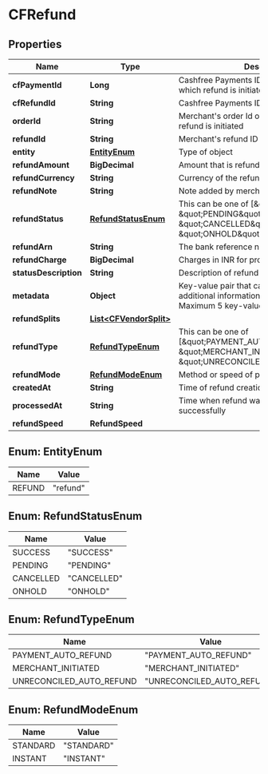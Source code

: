 

# CFRefund


## Properties

| Name | Type                                              | Description | Notes |
|------------ |---------------------------------------------------| ------------- | -------------|
|**cfPaymentId** | **Long**                                          | Cashfree Payments ID of the payment for which refund is initiated |  [optional] |
|**cfRefundId** | **String**                                        | Cashfree Payments ID for a refund |  [optional] |
|**orderId** | **String**                                        | Merchant's order Id of the order for which refund is initiated |  [optional] |
|**refundId** | **String**                                        | Merchant's refund ID of the refund |  [optional] |
|**entity** | [**EntityEnum**](#EntityEnum)                     | Type of object |  [optional] |
|**refundAmount** | **BigDecimal**                                    | Amount that is refunded |  [optional] |
|**refundCurrency** | **String**                                        | Currency of the refund amount |  [optional] |
|**refundNote** | **String**                                        | Note added by merchant for the refund |  [optional] |
|**refundStatus** | [**RefundStatusEnum**](#RefundStatusEnum)         | This can be one of [\&quot;SUCCESS\&quot;, \&quot;PENDING\&quot;, \&quot;CANCELLED\&quot;, \&quot;ONHOLD\&quot;] |  [optional] |
|**refundArn** | **String**                                        | The bank reference number for refund |  [optional] |
|**refundCharge** | **BigDecimal**                                    | Charges in INR for processing refund |  [optional] |
|**statusDescription** | **String**                                        | Description of refund status |  [optional] |
|**metadata** | **Object**                                        | Key-value pair that can be used to store additional information about the entity. Maximum 5 key-value pairs |  [optional] |
|**refundSplits** | [**List&lt;CFVendorSplit&gt;**](CFVendorSplit.md) |  |  [optional] |
|**refundType** | [**RefundTypeEnum**](#RefundTypeEnum)             | This can be one of [\&quot;PAYMENT_AUTO_REFUND\&quot;, \&quot;MERCHANT_INITIATED\&quot;, \&quot;UNRECONCILED_AUTO_REFUND\&quot;] |  [optional] |
|**refundMode** | [**RefundModeEnum**](#RefundModeEnum)             | Method or speed of processing refund |  [optional] |
|**createdAt** | **String**                                        | Time of refund creation |  [optional] |
|**processedAt** | **String**                                        | Time when refund was processed successfully |  [optional] |
|**refundSpeed** | **RefundSpeed**                                   |  |  [optional] |



## Enum: EntityEnum

| Name | Value |
|---- | -----|
| REFUND | &quot;refund&quot; |



## Enum: RefundStatusEnum

| Name | Value |
|---- | -----|
| SUCCESS | &quot;SUCCESS&quot; |
| PENDING | &quot;PENDING&quot; |
| CANCELLED | &quot;CANCELLED&quot; |
| ONHOLD | &quot;ONHOLD&quot; |



## Enum: RefundTypeEnum

| Name | Value |
|---- | -----|
| PAYMENT_AUTO_REFUND | &quot;PAYMENT_AUTO_REFUND&quot; |
| MERCHANT_INITIATED | &quot;MERCHANT_INITIATED&quot; |
| UNRECONCILED_AUTO_REFUND | &quot;UNRECONCILED_AUTO_REFUND&quot; |



## Enum: RefundModeEnum

| Name | Value |
|---- | -----|
| STANDARD | &quot;STANDARD&quot; |
| INSTANT | &quot;INSTANT&quot; |



